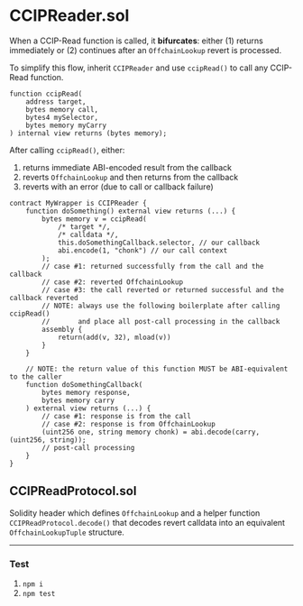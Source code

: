 # CCIPReader.sol

When a CCIP-Read function is called, it **bifurcates**: either (1) returns immediately or (2) continues after an `OffchainLookup` revert is processed.

To simplify this flow, inherit `CCIPReader` and use `ccipRead()` to call any CCIP-Read function.

```solidity
function ccipRead(
    address target, 
    bytes memory call, 
    bytes4 mySelector,
    bytes memory myCarry
) internal view returns (bytes memory);
```

After calling `ccipRead()`, either:
1. returns immediate ABI-encoded result from the callback
2. reverts `OffchainLookup` and then returns from the callback
3. reverts with an error (due to call or callback failure)

```solidity
contract MyWrapper is CCIPReader {
    function doSomething() external view returns (...) {
        bytes memory v = ccipRead(
            /* target */,
            /* calldata */,
            this.doSomethingCallback.selector, // our callback
            abi.encode(1, "chonk") // our call context
        );
        // case #1: returned successfully from the call and the callback
        // case #2: reverted OffchainLookup
        // case #3: the call reverted or returned successful and the callback reverted
        // NOTE: always use the following boilerplate after calling ccipRead()
        //       and place all post-call processing in the callback
        assembly {
            return(add(v, 32), mload(v))
        }
    }

    // NOTE: the return value of this function MUST be ABI-equivalent to the caller
    function doSomethingCallback(
        bytes memory response, 
        bytes memory carry
    ) external view returns (...) {
        // case #1: response is from the call
        // case #2: response is from OffchainLookup
        (uint256 one, string memory chonk) = abi.decode(carry, (uint256, string));
        // post-call processing
    }
}
```

## CCIPReadProtocol.sol

Solidity header which defines `OffchainLookup` and a helper function `CCIPReadProtocol.decode()` that decodes revert calldata into an equivalent `OffchainLookupTuple` structure.

---

### Test

1. `npm i`
1. `npm test`
